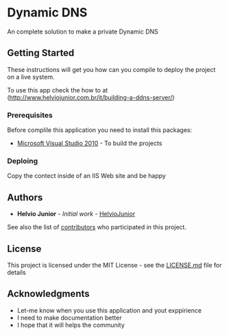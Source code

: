 # Dynamic DNS

An complete solution to make a private Dynamic DNS

## Getting Started

These instructions will get you how can you compile to deploy the project on a live system.

To use this app check the how to at (http://www.helviojunior.com.br/it/building-a-ddns-server/)

### Prerequisites

Before complile this application you need to install this packages:

* [Microsoft Visual Studio 2010](https://msdn.microsoft.com/en-us/library/dd831853(v=vs.100).aspx) - To build the projects

### Deploing

Copy the contect inside of an IIS Web site and be happy


## Authors

* **Helvio Junior** - *Initial work* - [HelvioJunior](http://helviojunior.com.br/)

See also the list of [contributors](https://github.com/helviojunior/ddns/graphs/contributors) who participated in this project.

## License

This project is licensed under the MIT License - see the [LICENSE.md](LICENSE.md) file for details

## Acknowledgments

* Let-me know when you use this application and yout exppirience
* I need to make documentation better 
* I hope that it will helps the community

